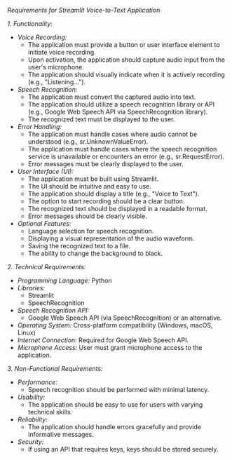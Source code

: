 *Requirements for Streamlit Voice-to-Text Application*

*1. Functionality:*

* *Voice Recording:*
    * The application must provide a button or user interface element to initiate voice recording.
    * Upon activation, the application should capture audio input from the user's microphone.
    * The application should visually indicate when it is actively recording (e.g., "Listening...").
* *Speech Recognition:*
    * The application must convert the captured audio into text.
    * The application should utilize a speech recognition library or API (e.g., Google Web Speech API via SpeechRecognition library).
    * The recognized text must be displayed to the user.
* *Error Handling:*
    * The application must handle cases where audio cannot be understood (e.g., sr.UnknownValueError).
    * The application must handle cases where the speech recognition service is unavailable or encounters an error (e.g., sr.RequestError).
    * Error messages must be clearly displayed to the user.
* *User Interface (UI):*
    * The application must be built using Streamlit.
    * The UI should be intuitive and easy to use.
    * The application should display a title (e.g., "Voice to Text").
    * The option to start recording should be a clear button.
    * The recognized text should be displayed in a readable format.
    * Error messages should be clearly visible.
* *Optional Features:*
    * Language selection for speech recognition.
    * Displaying a visual representation of the audio waveform.
    * Saving the recognized text to a file.
    * The ability to change the background to black.

*2. Technical Requirements:*

* *Programming Language:* Python
* *Libraries:*
    * Streamlit
    * SpeechRecognition
* *Speech Recognition API:*
    * Google Web Speech API (via SpeechRecognition) or an alternative.
* *Operating System:* Cross-platform compatibility (Windows, macOS, Linux)
* *Internet Connection:* Required for Google Web Speech API.
* *Microphone Access:* User must grant microphone access to the application.

*3. Non-Functional Requirements:*

* *Performance:*
    * Speech recognition should be performed with minimal latency.
* *Usability:*
    * The application should be easy to use for users with varying technical skills.
* *Reliability:*
    * The application should handle errors gracefully and provide informative messages.
* *Security:*
    * If using an API that requires keys, keys should be stored securely.
